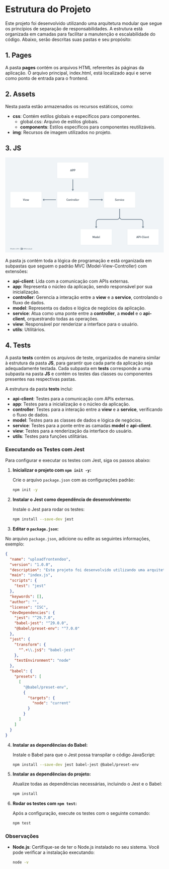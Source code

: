 # Estrutura do Projeto  

Este projeto foi desenvolvido utilizando uma arquitetura modular que segue os princípios de separação de responsabilidades. A estrutura está organizada em camadas para facilitar a manutenção e escalabilidade do código. Abaixo, serão descritas suas pastas e seu propósito:  

## 1. **Pages**  
A pasta **pages** contém os arquivos HTML referentes às páginas da aplicação. O arquivo principal, index.html, está localizado aqui e serve como ponto de entrada para o frontend.  

## 2. **Assets**  
Nesta pasta estão armazenados os recursos estáticos, como:  
- **css**: Contém estilos globais e específicos para componentes.  
  - global.css: Arquivo de estilos globais.  
  - **components**: Estilos específicos para componentes reutilizáveis.  
- **img**: Recursos de imagem utilizados no projeto.  

## 3. **JS**  
![Diagrama](/assets/uml/diagrama-arq-front-poo.png "Diagrama")

A pasta js contém toda a lógica de programação e está organizada em subpastas que seguem o padrão MVC (Model-View-Controller) com extensões:  
- **api-client**: Lida com a comunicação com APIs externas.  
- **app**: Representa o núcleo da aplicação, sendo responsável por sua inicialização.  
- **controller**: Gerencia a interação entre a **view** e a **service**, controlando o fluxo de dados.  
- **model**: Representa os dados e lógica de negócios da aplicação.  
- **service**: Atua como uma ponte entre a **controller**, a **model** e o **api-client**, orquestrando todas as operações.  
- **view**: Responsável por renderizar a interface para o usuário.  
- **utils**: Utilitários.  

## 4. **Tests**

A pasta **tests** contém os arquivos de teste, organizados de maneira similar à estrutura da pasta **JS**, para garantir que cada parte da aplicação seja adequadamente testada. Cada subpasta em **tests** corresponde a uma subpasta na pasta **JS** e contém os testes das classes ou componentes presentes nas respectivas pastas.  

A estrutura da pasta **tests** inclui:  
- **api-client**: Testes para a comunicação com APIs externas.  
- **app**: Testes para a inicialização e o núcleo da aplicação.  
- **controller**: Testes para a interação entre a **view** e a **service**, verificando o fluxo de dados.  
- **model**: Testes para as classes de dados e lógica de negócios.  
- **service**: Testes para a ponte entre as camadas **model** e **api-client**.  
- **view**: Testes para a renderização da interface do usuário.  
- **utils**: Testes para funções utilitárias.

### Executando os Testes com Jest

Para configurar e executar os testes com Jest, siga os passos abaixo:

1. **Inicializar o projeto com `npm init -y`:**

   Crie o arquivo `package.json` com as configurações padrão:

   ```bash
   npm init -y
   ```
2. **Instalar o Jest como dependência de desenvolvimento:**

   Instale o Jest para rodar os testes:

   ```bash
   npm install --save-dev jest
   ```
 3. **Editar o `package.json`:**

   No arquivo `package.json`, adicione ou edite as seguintes informações, exemplo:

   ```json
   {
     "name": "uploadfrontendoo",
     "version": "1.0.0",
     "description": "Este projeto foi desenvolvido utilizando uma arquitetura modular que segue os princípios de separação de responsabilidades.",
     "main": "index.js",
     "scripts": {
       "test": "jest"
     },
     "keywords": [],
     "author": "",
     "license": "ISC",
     "devDependencies": {
       "jest": "^29.7.0",
       "babel-jest": "^29.0.0",
       "@babel/preset-env": "^7.0.0"
     },
     "jest": {
       "transform": {
         "^.+\\.js$": "babel-jest"
       },
       "testEnvironment": "node"
     },
     "babel": {
       "presets": [
         [
           "@babel/preset-env",
           {
             "targets": {
               "node": "current"
             }
           }
         ]
       ]
     }
   }
  ```
4. **Instalar as dependências do Babel:**

   Instale o Babel para que o Jest possa transpilar o código JavaScript:

   ```bash
   npm install --save-dev jest babel-jest @babel/preset-env
   ```

5. **Instalar as dependências do projeto:**

   Atualize todas as dependências necessárias, incluindo o Jest e o Babel:

   ```bash
   npm install
   ```
6. **Rodar os testes com `npm test`:**

   Após a configuração, execute os testes com o seguinte comando:

   ```bash
   npm test
   ```
### Observações

- **Node.js**: Certifique-se de ter o Node.js instalado no seu sistema. Você pode verificar a instalação executando:

  ```bash
  node -v
  ```
  

